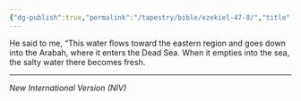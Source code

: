 ```yaml
---
{"dg-publish":true,"permalink":"/tapestry/bible/ezekiel-47-8/","title":"Ezekiel 47:8","hide":true,"tags":["bible"],"dgHomeLink":true,"dgShowLocalGraph":true,"dgEnableSearch":true}
---
```


He said to me, “This water flows toward the eastern region and goes down into the Arabah, where it enters the Dead Sea. When it empties into the sea, the salty water there becomes fresh.

---
*New International Version (NIV)*